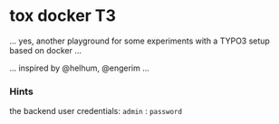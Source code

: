 # tox docker T3

... yes, another playground for some experiments with a TYPO3 setup based on docker ...

... inspired by @helhum, @engerim ...

### Hints

the backend user credentials: `admin` : `password`
